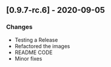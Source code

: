 ## [0.9.7-rc.6] - 2020-09-05
### Changes
- Testing a Release
- Refactored the images
- README CODE
- Minor fixes



